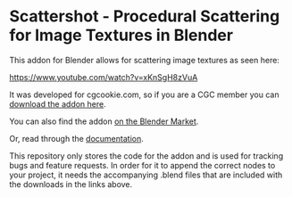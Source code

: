 # Scattershot - Procedural Scattering for Image Textures in Blender

This addon for Blender allows for scattering image textures as seen here: 

https://www.youtube.com/watch?v=xKnSgH8zVuA

It was developed for cgcookie.com, so if you are a CGC member you can [download the addon here](https://cgcookie.com/downloads/scattershot-procedural-image-scattering-addon).

You can also find the addon [on the Blender Market](https://blendermarket.com/products/scattershot---procedural-image-texture-scattering--tiling-with-voronoi).

Or, read through the [documentation](https://jlampel.github.io/voronoi_scatter/).

This repository only stores the code for the addon and is used for tracking bugs and feature requests. In order for it to append the correct nodes to your project, it needs the accompanying .blend files that are included with the downloads in the links above. 